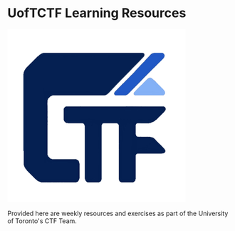 # UofTCTF Learning Resources
![](logo.png)

Provided here are weekly resources and exercises as part of the University of Toronto's CTF Team.
